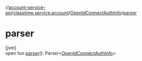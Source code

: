 //[account-service-api](../../../index.md)/[classtime.service.account](../index.md)/[OpenIdConnectAuthInfo](index.md)/[parser](parser.md)

# parser

[jvm]\
open fun [parser](parser.md)(): Parser&lt;[OpenIdConnectAuthInfo](index.md)&gt;
